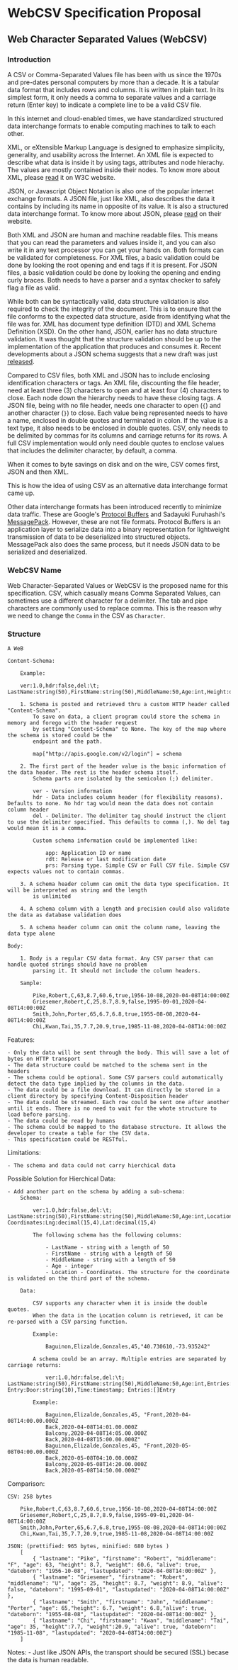 # WebCSV Specification Proposal
## Web Character Separated Values (WebCSV)

### Introduction

A CSV or Comma-Separated Values file has been with us since the 1970s and pre-dates personal computers by more than a decade. 
It is a tabular data format that includes rows and columns. It is written in plain text. In its simplest form, it only
needs a comma to separate values and a carriage return (Enter key) to indicate a complete line to be a valid CSV file.

In this internet and cloud-enabled times, we have standardized structured data interchange formats to enable computing machines to talk to each other.

XML, or eXtensible Markup Language is designed to emphasize simplicity, generality, and usability across the Internet. 
An XML file is expected to describe what data is inside it by using tags, attributes and node hierachy. The values are mostly contained
inside their nodes. To know more about XML, please [read](https://www.w3.org/XML/) it on W3C website.

JSON, or Javascript Object Notation is also one of the popular internet exchange formats. A JSON file, just like XML, also describes the 
data it contains by including its name in opposite of its value. It is also a structured data interchange format. To know more about JSON,
please [read](https://www.json.org/json-en.html) on their website.

Both XML and JSON are human and machine readable files. This means that you can read the parameters and values inside it, and you can also write it
in any text processor you can get your hands on. Both formats can be validated for completeness. For XML files, a basic validation could be done by 
looking the root opening and end tags if it is present. For JSON files, a basic validation could be done by looking the opening and ending curly braces.
Both needs to have a parser and a syntax checker to safely flag a file as valid. 

While both can be syntactically valid, data structure validation is also required to check the integrity of the document. 
This is to ensure that the file conforms to the expected data structure, aside from identifying what the file was for.
XML has document type definition (DTD) and XML Schema Definition (XSD). On the other hand, JSON, earlier has no data structure validation. 
It was thought that the structure validation should be up to the implementation of the application that produces and consumes it. 
Recent developments about a JSON schema suggests that a new draft was just [released](https://json-schema.org/draft/2019-09/json-schema-core.html).

Compared to CSV files, both XML and JSON has to include enclosing identification characters or tags. 
An XML file, discounting the file header, need at least three (3) characters to open and at least four (4) characters to close. 
Each node down the hierarchy needs to have these closing tags.
A JSON file, being with no file header, needs one character to open (`{`) and another character (`}`) to close.
Each value being represented needs to have a name, enclosed in double quotes and terminated in colon. 
If the value is a text type, it also needs to be enclosed in double quotes.
CSV, only needs to be delimited by commas for its columns and carriage returns for its rows. 
A full CSV implementation would only need double quotes to enclose values that includes the delimiter character, by default, a comma.

When it comes to byte savings on disk and on the wire, CSV comes first, JSON and then XML. 

This is how the idea of using CSV as an alternative data interchange format came up.

Other data interchange formats has been introduced recently to minimize data traffic. 
These are Google's [Protocol Buffers](https://developers.google.com/protocol-buffers) and Sadayuki Furuhashi's [MessagePack](https://msgpack.org/). However, these are not file formats. 
Protocol Buffers is an application layer to serialize data into a binary representation for lightweight transmission of data to be deserialized into structured objects.
MessagePack also does the same process, but it needs JSON data to be serialized and deserialized.

### WebCSV Name

Web Character-Separated Values or WebCSV is the proposed name for this specification. 
CSV, which casually means Comma Separated Values, can sometimes use a different character for a delimiter. 
The tab and pipe characters are commonly used to replace comma. 
This is the reason why we need to change the `Comma` in the CSV as `Character`.

### Structure

    A WeB

	Content-Schema: 
	
		Example:
		
		ver:1.0,hdr:false,del:\t; LastName:string(50),FirstName:string(50),MiddleName:50,Age:int,Height:decimal(10,3),Alive:bool,DateBorn:date,LastUpdated:datetime

		1. Schema is posted and retrieved thru a custom HTTP header called "Content-Schema". 
			To save on data, a client program could store the schema in memory and forego with the header request
			by setting "Content-Schema" to None. The key of the map where the schema is stored could be the
			endpoint and the path.
			
			map["http://apis.google.com/v2/login"] = schema
			
		2. The first part of the header value is the basic information of the data header. The rest is the header schema itself.
			Schema parts are isolated by the semicolon (;) delimiter. 
			
			ver - Version information
			hdr - Data includes column header (for flexibility reasons). Defaults to none. No hdr tag would mean the data does not contain column header
			del - Delimiter. The delimiter tag should instruct the client to use the delimiter specified. This defaults to comma (,). No del tag would mean it is a comma.
			
			Custom schema information could be implemented like:
				
				app: Application ID or name
				rdt: Release or last modification date
                prs: Parsing type. Simple CSV or Full CSV file. Simple CSV expects values not to contain commas.
			
		3. A schema header column can omit the data type specification. It will be interpreted as string and the length
			is unlimited
			
		4. A schema column with a length and precision could also validate the data as database validation does
		
		5. A schema header column can omit the column name, leaving the data type alone

	Body: 

		1. Body is a regular CSV data format. Any CSV parser that can handle quoted strings should have no problem
			parsing it. It should not include the column headers.
			
		Sample: 

			Pike,Robert,C,63,8.7,60.6,true,1956-10-08,2020-04-08T14:00:00Z
			Griesemer,Robert,C,25,8.7,8.9,false,1995-09-01,2020-04-08T14:00:00Z
			Smith,John,Porter,65,6.7,6.8,true,1955-08-08,2020-04-08T14:00:00Z
			Chi,Kwan,Tai,35,7.7,20.9,true,1985-11-08,2020-04-08T14:00:00Z
	
	
Features:

	- Only the data will be sent through the body. This will save a lot of bytes on HTTP transport
	- The data structure could be matched to the schema sent in the headers
	- The schema could be optional. Some CSV parsers could automatically detect the data type implied by the columns in the data.
	- The data could be a file download. It can directly be stored in a client directory by specifying Content-Disposition header
	- The data could be streamed. Each row could be sent one after another until it ends. There is no need to wait for the whote structure to load before parsing.
	- The data could be read by humans
	- The schema could be mapped to the database structure. It allows the developer to create a table for the CSV data.
	- This specification could be RESTful.
	
Limitations:

	- The schema and data could not carry hierchical data
		
	
Possible Solution for Hierchical Data:

	- Add another part on the schema by adding a sub-schema:
		Schema:
		
			ver:1.0,hdr:false,del:\t; LastName:string(50),FirstName:string(50),MiddleName:50,Age:int,Location:Coordinates; Coordinates:Lng:decimal(15,4),Lat:decimal(15,4)
			
			The following schema has the following columns:
			
				- LastName - string with a length of 50
				- FirstName - string with a length of 50
				- MiddleName - string with a length of 50
				- Age - integer
				- Location - Coordinates. The structure for the coordinate is validated on the third part of the schema.
				
		Data:
		
			CSV supports any character when it is inside the double quotes. 
			When the data in the Location column is retrieved, it can be re-parsed with a CSV parsing function.
			
			Example:
			
				Baguinon,Elizalde,Gonzales,45,"40.730610,-73.935242"
	
			A schema could be an array. Multiple entries are separated by carriage returns:
			
				ver:1.0,hdr:false,del:\t; LastName:string(50),FirstName:string(50),MiddleName:50,Age:int,Entries:Entry; Entry:Door:string(10),Time:timestamp; Entries:[]Entry
	
			Example:
			
				Baguinon,Elizalde,Gonzales,45, "Front,2020-04-08T14:00.00.000Z
				Back,2020-04-08T14:01.00.000Z
				Balcony,2020-04-08T14:05.00.000Z
				Back,2020-04-08T15:00.00.000Z"
				Baguinon,Elizalde,Gonzales,45, "Front,2020-05-08T04:00.00.000Z
				Back,2020-05-08T04:10.00.000Z
				Balcony,2020-05-08T14:20.00.000Z
				Back,2020-05-08T14:50.00.000Z"
				
Comparison:

	CSV: 258 bytes
	
		Pike,Robert,C,63,8.7,60.6,true,1956-10-08,2020-04-08T14:00:00Z
		Griesemer,Robert,C,25,8.7,8.9,false,1995-09-01,2020-04-08T14:00:00Z
		Smith,John,Porter,65,6.7,6.8,true,1955-08-08,2020-04-08T14:00:00Z
		Chi,Kwan,Tai,35,7.7,20.9,true,1985-11-08,2020-04-08T14:00:00Z
		
	JSON: (prettified: 965 bytes, minified: 680 bytes ) 
		[
			{ "lastname": "Pike", "firstname": "Robert", "middlename": "F", "age": 63, "height": 8.7, "weight": 60.6, "alive": true, "dateborn": "1956-10-08", "lastupdated": "2020-04-08T14:00:00Z" },
			{ "lastname": "Griesemer", "firstname": "Robert", "middlename": "U", "age": 25, "height": 8.7, "weight": 8.9, "alive": false, "dateborn": "1995-09-01", "lastupdated": "2020-04-08T14:00:00Z" },
			{ "lastname": "Smith", "firstname": "John", "middlename": "Porter", "age": 65,"height": 6.7, "weight": 6.8,"alive": true, "dateborn": "1955-08-08", "lastupdated": "2020-04-08T14:00:00Z" },
			{ "lastname": "Chi", "firstname": "Kwan", "middlename": "Tai", "age": 35, "height":7.7, "weight":20.9, "alive": true, "dateborn": "1985-11-08", "lastupdated": "2020-04-08T14:00:00Z"}
		]
Notes:
	- Just like JSON APIs, the transport should be secured (SSL) becase the data is human readable.